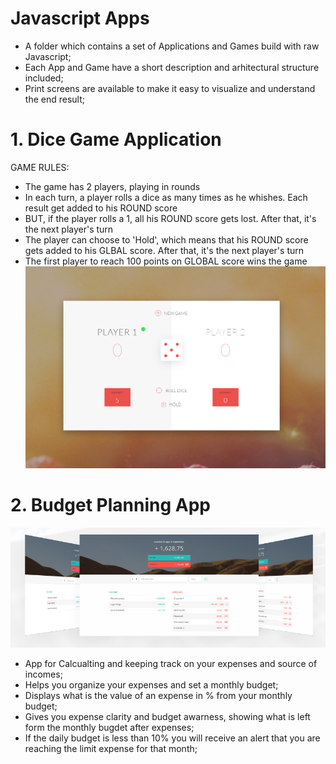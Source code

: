 # Javascript Apps
- A folder which contains a set of Applications and Games build with raw Javascript;
- Each App and Game have a short description and arhitectural structure included;
- Print screens are available to make it easy to visualize and understand the end result;

# 1. Dice Game Application 
GAME RULES:
- The game has 2 players, playing in rounds
- In each turn, a player rolls a dice as many times as he whishes. Each result get added to his ROUND score
- BUT, if the player rolls a 1, all his ROUND score gets lost. After that, it's the next player's turn
- The player can choose to 'Hold', which means that his ROUND score gets added to his GLBAL score. After that, it's the next player's turn
- The first player to reach 100 points on GLOBAL score wins the game
![Dice Game Print Screen](https://raw.githubusercontent.com/CosminaP/Javascript-Apps/master/Dice-Game/mini-game/Dice.png)

# 2. Budget Planning App
![Overview](https://raw.githubusercontent.com/CosminaP/Javascript-Apps/master/Budgety%20Planning%20App/Arhitecture-pics/overview.png)
- App for Calcualting and keeping track on your expenses and source of incomes;
- Helps you organize your expenses and set a monthly budget;
- Displays what is the value of an expense in % from your monthly budget;
- Gives you expense clarity and budget awarness, showing what is left form the monthly bugdet after expenses; 
- If the daily budget is less than 10% you will receive an alert that you are reaching the limit expense for that month;
<!---
(![Step1](https://raw.githubusercontent.com/CosminaP/Javascript-Apps/master/Budgety%20Planning%20App/Arhitecture-pics/Step1.png)
(![Arhitecture-Step1](https://github.com/CosminaP/Javascript-Apps/blob/master/Budgety%20Planning%20App/Arhitecture-pics/Arhitecture-Step1.png)
(![Step2](https://raw.githubusercontent.com/CosminaP/Javascript-Apps/master/Budgety%20Planning%20App/Arhitecture-pics/Step2.png)
(![Arhitecture-Step1](https://raw.githubusercontent.com/CosminaP/Javascript-Apps/master/Budgety%20Planning%20App/Arhitecture-pics/Arhitecture-Step2.png)
(![Step3](https://raw.githubusercontent.com/CosminaP/Javascript-Apps/master/Budgety%20Planning%20App/Arhitecture-pics/Step3.png)
(![Arhitecture-Step3](https://raw.githubusercontent.com/CosminaP/Javascript-Apps/master/Budgety%20Planning%20App/Arhitecture-pics/Arhitecture-Step3.png)

-->
